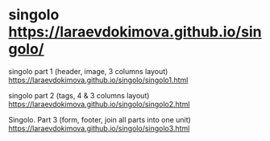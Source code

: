 # singolo                                                    https://laraevdokimova.github.io/singolo/

singolo part 1 (header, image, 3 columns layout)             https://laraevdokimova.github.io/singolo/singolo1.html

singolo part 2 (tags, 4 & 3 columns layout)                  https://laraevdokimova.github.io/singolo/singolo2.html

Singolo. Part 3 (form, footer, join all parts into one unit) https://laraevdokimova.github.io/singolo/singolo3.html
